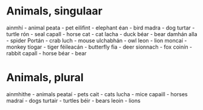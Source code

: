 # Animals, singulaar
ainmhí - animal 
peata - pet
eilifint - elephant 
éan - bird
madra - dog
turtar - turtle
rón - seal
capall - horse
cat - cat
lacha - duck 
béar - bear 
damhán alla - spider 
Portán - crab
luch - mouse 
ulchabhán - owl 
leon - lion 
moncaí - monkey 
tíogar - tiger
féileacán - butterfly 
fia - deer
sionnach - fox
coinín - rabbit
capall - horse 
béar - bear

# Animals, plural
ainmhithe - animals
peataí - pets
cait - cats
lucha - mice
capaill - horses
madraí - dogs
turtair - turtles
béir - bears
leoin - lions
